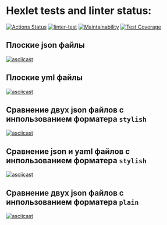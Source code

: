 # Hexlet tests and linter status:
[![Actions Status](https://github.com/shaolanx/frontend-project-lvl2/workflows/hexlet-check/badge.svg)](https://github.com/shaolanx/frontend-project-lvl2/actions)
[![linter-test](https://github.com/shaolanx/frontend-project-lvl2/actions/workflows/linter-test.yml/badge.svg)](https://github.com/shaolanx/frontend-project-lvl2/actions/workflows/linter-test.yml)
[![Maintainability](https://api.codeclimate.com/v1/badges/bea82eb6b0c4a3d1ee1d/maintainability)](https://codeclimate.com/github/shaolanx/frontend-project-lvl2/maintainability)
[![Test Coverage](https://api.codeclimate.com/v1/badges/bea82eb6b0c4a3d1ee1d/test_coverage)](https://codeclimate.com/github/shaolanx/frontend-project-lvl2/test_coverage)


## Плоские json файлы
[![asciicast](https://asciinema.org/a/493759.svg)](https://asciinema.org/a/493759)
## Плоские yml файлы
[![asciicast](https://asciinema.org/a/496533.svg)](https://asciinema.org/a/496533)
## Cравнение двух json файлов с инпользованием форматера ` stylish `
[![asciicast](https://asciinema.org/a/499255.svg)](https://asciinema.org/a/499255)
## Cравнение json и yaml файлов с инпользованием форматера ` stylish `
[![asciicast](https://asciinema.org/a/499255.svg)](https://asciinema.org/a/499255)
## Cравнение двух json файлов с инпользованием форматера ` plain `
[![asciicast](https://asciinema.org/a/499258.svg)](https://asciinema.org/a/499258)